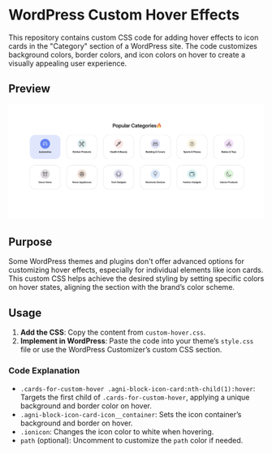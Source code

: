 # WordPress Custom Hover Effects

This repository contains custom CSS code for adding hover effects to icon cards in the "Category" section of a WordPress site. The code customizes background colors, border colors, and icon colors on hover to create a visually appealing user experience.

## Preview

![Hover Effect Preview](hover-effect-preview.png)

## Purpose

Some WordPress themes and plugins don't offer advanced options for customizing hover effects, especially for individual elements like icon cards. This custom CSS helps achieve the desired styling by setting specific colors on hover states, aligning the section with the brand’s color scheme.

## Usage

1. **Add the CSS**: Copy the content from `custom-hover.css`.
2. **Implement in WordPress**: Paste the code into your theme’s `style.css` file or use the WordPress Customizer’s custom CSS section.

### Code Explanation

- `.cards-for-custom-hover .agni-block-icon-card:nth-child(1):hover`: Targets the first child of `.cards-for-custom-hover`, applying a unique background and border color on hover.
- `.agni-block-icon-card-icon__container`: Sets the icon container’s background and border on hover.
- `.ionicon`: Changes the icon color to white when hovering.
- `path` (optional): Uncomment to customize the `path` color if needed.
